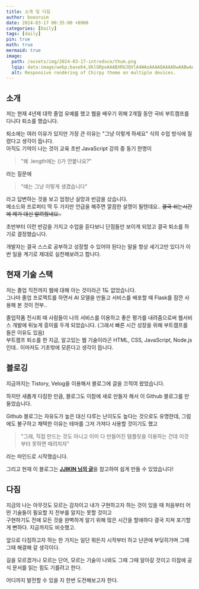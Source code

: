 ```yaml
---
title: 소개 및 다짐
author: boooruim
date: 2024-03-17 00:35:00 +0900
categories: [Daily]
tags: [daily]
pin: true
math: true
mermaid: true
image:
  path: /assets/img/2024-03-17-introduce/thum.png
  lqip: data:image/webp;base64,UklGRpoAAABXRUJQVlA4WAoAAAAQAAAADwAABwAAQUxQSDIAAAARL0AmbZurmr57yyIiqE8oiG0bejIYEQTgqiDA9vqnsUSI6H+oAERp2HZ65qP/VIAWAFZQOCBCAAAA8AEAnQEqEAAIAAVAfCWkAALp8sF8rgRgAP7o9FDvMCkMde9PK7euH5M1m6VWoDXf2FkP3BqV0ZYbO6NA/VFIAAAA
  alt: Responsive rendering of Chirpy theme on multiple devices.
---
```


<!-- ![img-description](/assets/img/cat.png)
_Image Caption_ -->

<!-- ## Headings

# H1 - heading
{: .mt-4 .mb-0 } -->

<!-- #### H4 - heading
{: data-toc-skip='' .mt-4 } -->
<!-- markdownlint-restore -->

## 소개

저는 현재 4년제 대학 졸업 유예를 했고 웹을 배우기 위해 2개월 동안 국비 부트캠프를 다니다 퇴소를 했습니다.

퇴소에는 여러 이유가 있지만 가장 큰 이유는 "그냥 이렇게 하세요" 식의 수업 방식에 질렸다고 생각이 듭니다. \
아직도 기억이 나는 것이 교육 초반 JavaScript 강의 중 동기 한명이 
>"왜 .length에는 ()가 안붙나요?"

라는 질문에

>"얘는 그냥 이렇게 생겼습니다"

라고 답변하는 것을 보고 엄청난 실망과 반감을 샀습니다.\
메소드와 프로퍼티 딱 두 가지만 언급을 해주면 깔끔한 설명이 될텐데요.. ~~결국 쉬는시간에 제가 대신 알려줬네요..~~

초반부터 이런 반감을 가지고 수업을 듣다보니 단점들만 보이게 되었고 결국 퇴소를 하기로 결정했습니다.

개발자는 결국 스스로 공부하고 성장할 수 있어야 된다는 말을 항상 새기고만 있다가 이번 일을 계기로 제대로 실천해보려고 합니다. 

## 현재 기술 스택
저는 졸업 직전까지 웹에 대해 아는 것이라곤 1도 없었습니다.\
그나마 졸업 프로젝트를 하면서 AI 모델을 만들고 서비스를 배포할 때 Flask를 잠깐 사용해 본 것이 전부..

졸업작품 전시회 때 사람들이 나의 서비스를 이용하고 좋은 평가를 내려줌으로써 웹서비스 개발에 뒤늦게 흥미를 두게 되었습니다. (그래서 빠른 시간 성장을 위해 부트캠프를 들은 이유도 있음)\
부트캠프 퇴소를 한 지금, 알고있는 웹 기술이라곤 HTML, CSS, JavaScript, Node.js 인데.. 이마저도 기초밖에 모른다고 생각이 듭니다.


## 블로깅

지금까지는 Tistory, Velog을 이용해서 블로그에 글을 끄적여 왔었습니다.

하지만 새롭게 다짐한 만큼, 블로그도 이참에 새로 만들자 해서 이 Github 블로그를 만들었습니다.

Github 블로그는 자유도가 높은 대신 다루는 난이도도 높다는 것으로도 유명한데, 그럼에도 불구하고 채택한 이유는 테마를 그저 가져다 사용할 것이기도 했고

> "그래, 직접 만드는 것도 아니고 이미 다 만들어진 템플릿을 이용하는 건데 이것부터 못하면 때려치자"

라는 마인드로 시작했습니다.

그리고 현재 이 블로그는 [**JJIKIN 님의 글**](https://jjikin.com/posts/Jekyll-Chirpy-%ED%85%8C%EB%A7%88%EB%A5%BC-%ED%99%9C%EC%9A%A9%ED%95%9C-Github-%EB%B8%94%EB%A1%9C%EA%B7%B8-%EB%A7%8C%EB%93%A4%EA%B8%B0(2023-6%EC%9B%94-%EA%B8%B0%EC%A4%80)/)을 참고하여 쉽게 만들 수 있었습니다!

## 다짐

지금의 나는 아무것도 모르는 감자이고 내가 구현하고자 하는 것이 있을 때 처음부터 어떤 기술들이 필요할 지 전부를 알지는 못할 것이고\
구현하기도 전에 모든 것을 완벽하게 알기 위해 많은 시간을 할애하다 결국 지쳐 포기할게 뻔하다. 지금까지도 비슷했고.

앞으로 다짐하고자 하는 한 가지는 일단 뭐든지 시작부터 하고 난관에 부딪히가며 그때 그때 해결해 갈 생각이다. 

길을 모르겠거나 모르는 단어, 모르는 기술이 나와도 그때 그때 알아갈 것이고 이참에 공식 문서를 읽는 힘도 기를려고 한다.

어디까지 발전할 수 있을 지 한번 도전해보고자 한다.

